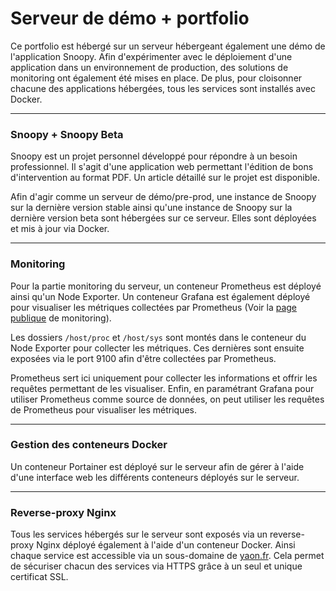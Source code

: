 # Serveur de démo + portfolio

Ce portfolio est hébergé sur un serveur hébergeant également une démo de l'application Snoopy. Afin d'expérimenter avec
le déploiement d'une application dans un environnement de production, des solutions de monitoring ont également été
mises en place. De plus, pour cloisonner chacune des applications hébergées, tous les services sont installés avec
Docker.

***

### Snoopy + Snoopy Beta

Snoopy est un projet personnel développé pour répondre à un besoin professionnel. Il s'agit d'une application web
permettant l'édition de bons d'intervention au format PDF. Un article détaillé sur le projet est
disponible.

Afin d'agir comme un serveur de démo/pre-prod, une instance de Snoopy sur la dernière version stable ainsi qu'une
instance de Snoopy sur la dernière version beta sont hébergées sur ce serveur. Elles sont déployées et mis à jour via
Docker.

***

### Monitoring

Pour la partie monitoring du serveur, un conteneur Prometheus est déployé ainsi qu'un Node Exporter. Un conteneur
Grafana est également déployé pour visualiser les métriques collectées par Prometheus (Voir
la [page publique](https://monitoring.yaon.fr) de monitoring).

Les dossiers `/host/proc` et `/host/sys` sont montés dans le conteneur du Node Exporter pour collecter les métriques.
Ces dernières sont ensuite exposées via le port 9100 afin d'être collectées par Prometheus.

Prometheus sert ici uniquement pour collecter les informations et offrir les requêtes permettant de les visualiser.
Enfin, en paramétrant Grafana pour utiliser Prometheus comme source de données, on peut utiliser les requêtes de
Prometheus pour visualiser les métriques.

***

### Gestion des conteneurs Docker

Un conteneur Portainer est déployé sur le serveur afin de gérer à l'aide d'une interface web les différents conteneurs
déployés sur le serveur.

***

### Reverse-proxy Nginx

Tous les services hébergés sur le serveur sont exposés via un reverse-proxy Nginx déployé également à l'aide d'un
conteneur Docker. Ainsi chaque service est accessible via un sous-domaine de [yaon.fr](https://yaon.fr). Cela permet de
sécuriser chacun des services via HTTPS grâce à un seul et unique certificat SSL.